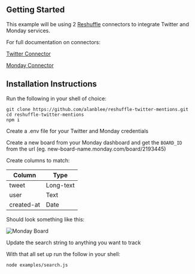 ## Getting Started

This example will be using 2 [Reshuffle](https://dev.reshuffle.com) connectors to integrate Twitter and Monday services.

For full documentation on connectors:

[Twitter Connector](https://github.com/reshufflehq/reshuffle-twitter-connector)
    
[Monday Connector](https://github.com/reshufflehq/reshuffle-monday-connector)

## Installation Instructions

Run the following in your shell of choice:

    git clone https://github.com/alanblee/reshuffle-twitter-mentions.git
    cd reshuffle-twitter-mentions
    npm i

Create a .env file for your Twitter and Monday credentials

Create a new board from your Monday dashboard and get the `BOARD_ID` from the url (eg. new-board-name.monday.com/board/2193445)

Create columns to match:

| Column        | Type         |
| ------------- | ------------ |
| tweet         | Long-text    |
| user          | Text         |
| created-at    | Date         |

Should look something like this:

![Monday Board](https://i.imgur.com/yp1Rw4s.jpg)

Update the search string to anything you want to track

With that all set up run the follow in your shell:
    
    node examples/search.js


    
    
